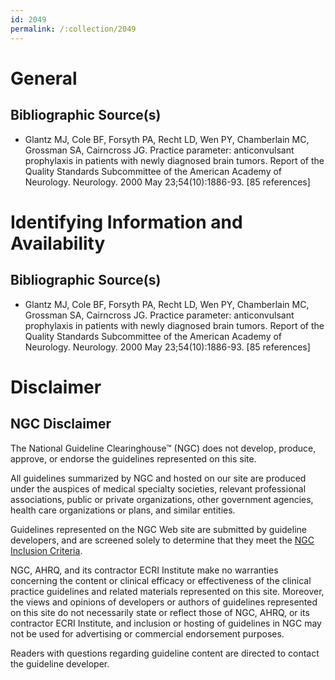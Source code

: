 ```yaml
---
id: 2049
permalink: /:collection/2049
---
```


# General

## Bibliographic Source(s)

- Glantz MJ, Cole BF, Forsyth PA, Recht LD, Wen PY, Chamberlain MC, Grossman SA, Cairncross JG. Practice parameter: anticonvulsant prophylaxis in patients with newly diagnosed brain tumors. Report of the Quality Standards Subcommittee of the American Academy of Neurology. Neurology. 2000 May 23;54(10):1886-93. [85 references]

# Identifying Information and Availability

## Bibliographic Source(s)

- Glantz MJ, Cole BF, Forsyth PA, Recht LD, Wen PY, Chamberlain MC, Grossman SA, Cairncross JG. Practice parameter: anticonvulsant prophylaxis in patients with newly diagnosed brain tumors. Report of the Quality Standards Subcommittee of the American Academy of Neurology. Neurology. 2000 May 23;54(10):1886-93. [85 references]

# Disclaimer

## NGC Disclaimer

The National Guideline Clearinghouse™ (NGC) does not develop, produce, approve, or endorse the guidelines represented on this site.

All guidelines summarized by NGC and hosted on our site are produced under the auspices of medical specialty societies, relevant professional associations, public or private organizations, other government agencies, health care organizations or plans, and similar entities.

Guidelines represented on the NGC Web site are submitted by guideline developers, and are screened solely to determine that they meet the [NGC Inclusion Criteria](/help-and-about/summaries/inclusion-criteria).

NGC, AHRQ, and its contractor ECRI Institute make no warranties concerning the content or clinical efficacy or effectiveness of the clinical practice guidelines and related materials represented on this site. Moreover, the views and opinions of developers or authors of guidelines represented on this site do not necessarily state or reflect those of NGC, AHRQ, or its contractor ECRI Institute, and inclusion or hosting of guidelines in NGC may not be used for advertising or commercial endorsement purposes.

Readers with questions regarding guideline content are directed to contact the guideline developer.

